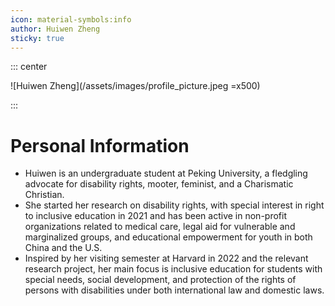 ```yaml
---
icon: material-symbols:info
author: Huiwen Zheng
sticky: true
---
```


::: center

![Huiwen Zheng](/assets/images/profile_picture.jpeg =x500)

:::

# Personal Information

- Huiwen is an undergraduate student at Peking University, a fledgling advocate for disability rights, mooter, feminist, and a Charismatic Christian.
- She started her research on disability rights, with special interest in right to inclusive education in 2021 and has been active in non-profit organizations related to medical care, legal aid for vulnerable and marginalized groups, and educational empowerment for youth in both China and the U.S.
- Inspired by her visiting semester at Harvard in 2022 and the relevant research project, her main focus is inclusive education for students with special needs, social development, and protection of the rights of persons with disabilities under both international law and domestic laws.

